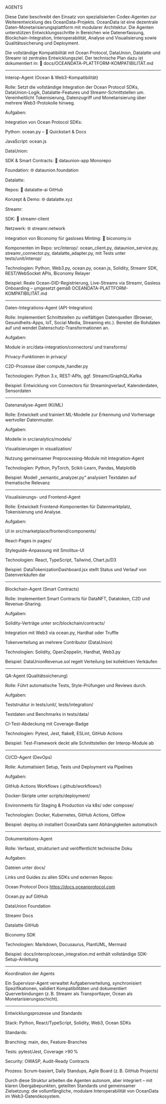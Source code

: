 AGENTS

Diese Datei beschreibt den Einsatz von spezialisierten Codex-Agenten zur Weiterentwicklung des OceanData-Projekts. OceanData ist eine dezentrale Daten-Monetarisierungsplattform mit modularer Architektur. Die Agenten unterstützen Entwicklungsschritte in Bereichen wie Datenerfassung, Blockchain-Integration, Interoperabilität, Analyse und Visualisierung sowie Qualitätssicherung und Deployment.

Die vollständige Kompatibilität mit Ocean Protocol, DataUnion, Datalatte und Streamr ist zentrales Entwicklungsziel. Der technische Plan dazu ist dokumentiert in: 📄 docs/OCEANDATA-PLATTFORM-KOMPATIBILITÄT.md


---

Interop-Agent (Ocean & Web3-Kompatibilität)

Rolle: Setzt die vollständige Integration der Ocean Protocol SDKs, DataUnion-Logik, Datalatte-Features und Streamr-Schnittstellen um. Vereinheitlicht Tokenisierung, Datenzugriff und Monetarisierung über mehrere Web3-Protokolle hinweg.

Aufgaben:

Integration von Ocean Protocol SDKs:

Python: ocean.py – 📘 Quickstart & Docs

JavaScript: ocean.js


DataUnion:

SDK & Smart Contracts: 📁 dataunion-app Monorepo

Foundation: 🌐 dataunion.foundation


Datalatte:

Repos: 📁 datalatte-ai GitHub

Konzept & Demo: 🌐 datalatte.xyz


Streamr:

SDK: 📘 streamr-client

Netzwerk: 🌐 streamr.network


Integration von Biconomy für gasloses Minting: 📘 biconomy.io


Komponenten im Repo: src/interop/: ocean_client.py, dataunion_service.py, streamr_connector.py, datalatte_adapter.py, mit Tests unter tests/unit/interop/

Technologien: Python, Web3.py, ocean.py, ocean.js, Solidity, Streamr SDK, REST/WebSocket APIs, Biconomy Relayer

Beispiel: Reale Ocean-DID-Registrierung, Live-Streams via Streamr, Gasless Onboarding – umgesetzt gemäß OCEANDATA-PLATTFORM-KOMPATIBILITÄT.md


---

Daten-Integrations-Agent (API-Integration)

Rolle: Implementiert Schnittstellen zu vielfältigen Datenquellen (Browser, Gesundheits-Apps, IoT, Social Media, Streaming etc.). Bereitet die Rohdaten auf und wendet Datenschutz-Transformationen an.

Aufgaben:

Module in src/data-integration/connectors/ und transforms/

Privacy-Funktionen in privacy/

C2D-Prozesse über compute_handler.py


Technologien: Python 3.x, REST-APIs, ggf. Streamr/GraphQL/Kafka

Beispiel: Entwicklung von Connectors für Streamingverlauf, Kalenderdaten, Sensordaten


---

Datenanalyse-Agent (KI/ML)

Rolle: Entwickelt und trainiert ML-Modelle zur Erkennung und Vorhersage wertvoller Datenmuster.

Aufgaben:

Modelle in src/analytics/models/

Visualisierungen in visualization/

Nutzung gemeinsamer Preprocessing-Module mit Integration-Agent


Technologien: Python, PyTorch, Scikit-Learn, Pandas, Matplotlib

Beispiel: Modell „semantic_analyzer.py“ analysiert Textdaten auf thematische Relevanz


---

Visualisierungs- und Frontend-Agent

Rolle: Entwickelt Frontend-Komponenten für Datenmarktplatz, Tokenisierung und Analyse.

Aufgaben:

UI in src/marketplace/frontend/components/

React-Pages in pages/

Styleguide-Anpassung mit Smolitux-UI


Technologien: React, TypeScript, Tailwind, Chart.js/D3

Beispiel: DataTokenizationDashboard.jsx stellt Status und Verlauf von Datenverkäufen dar


---

Blockchain-Agent (Smart Contracts)

Rolle: Implementiert Smart Contracts für DataNFT, Datatoken, C2D und Revenue-Sharing.

Aufgaben:

Solidity-Verträge unter src/blockchain/contracts/

Integration mit Web3 via ocean.py, Hardhat oder Truffle

Tokenverteilung an mehrere Contributor (DataUnion)


Technologien: Solidity, OpenZeppelin, Hardhat, Web3.py

Beispiel: DataUnionRevenue.sol regelt Verteilung bei kollektiven Verkäufen


---

QA-Agent (Qualitätssicherung)

Rolle: Führt automatische Tests, Style-Prüfungen und Reviews durch.

Aufgaben:

Teststruktur in tests/unit/, tests/integration/

Testdaten und Benchmarks in tests/data/

CI-Test-Abdeckung mit Coverage-Badge


Technologien: Pytest, Jest, flake8, ESLint, GitHub Actions

Beispiel: Test-Framework deckt alle Schnittstellen der Interop-Module ab


---

CI/CD-Agent (DevOps)

Rolle: Automatisiert Setup, Tests und Deployment via Pipelines

Aufgaben:

GitHub Actions Workflows (.github/workflows/)

Docker-Skripte unter scripts/deployment/

Environments für Staging & Production via k8s/ oder compose/


Technologien: Docker, Kubernetes, GitHub Actions, Gitflow

Beispiel: deploy.sh installiert OceanData samt Abhängigkeiten automatisch


---

Dokumentations-Agent

Rolle: Verfasst, strukturiert und veröffentlicht technische Doku

Aufgaben:

Dateien unter docs/

Links und Guides zu allen SDKs und externen Repos:

Ocean Protocol Docs 
https://docs.oceanprotocol.com

Ocean.py auf GitHub

DataUnion Foundation

Streamr Docs

Datalatte GitHub

Biconomy SDK



Technologien: Markdown, Docusaurus, PlantUML, Mermaid

Beispiel: docs/interop/ocean_integration.md enthält vollständige SDK-Setup-Anleitung


---

Koordination der Agents

Ein Supervisor-Agent verwaltet Aufgabenverteilung, synchronisiert Spezifikationen, validiert Kompatibilitäten und dokumentiert Querverbindungen (z. B. Streamr als Transportlayer, Ocean als Monetarisierungsschicht).


---

Entwicklungsprozesse und Standards

Stack: Python, React/TypeScript, Solidity, Web3, Ocean SDKs

Standards:

Branching: main, dev, Feature-Branches

Tests: pytest/Jest, Coverage >90 %

Security: OWASP, Audit-Ready Contracts

Prozess: Scrum-basiert, Daily Standups, Agile Board (z. B. GitHub Projects)


Durch diese Struktur arbeiten die Agenten autonom, aber integriert – mit klaren Übergabepunkten, geteilten Standards und gemeinsamer Zielsetzung: die vollumfängliche, modulare Interoperabilität von OceanData im Web3-Datenökosystem.


